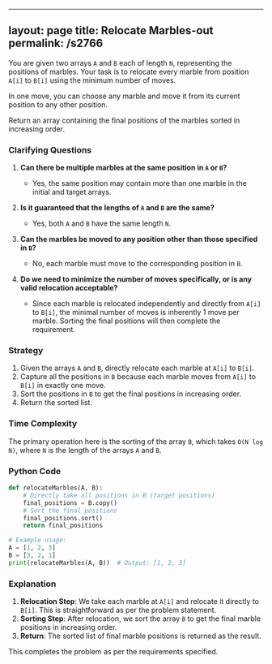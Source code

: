 
---
layout: page
title:  Relocate Marbles-out
permalink: /s2766
---

You are given two arrays `A` and `B` each of length `N`, representing the positions of marbles. Your task is to relocate every marble from position `A[i]` to `B[i]` using the minimum number of moves. 

In one move, you can choose any marble and move it from its current position to any other position.

Return an array containing the final positions of the marbles sorted in increasing order.

### Clarifying Questions

1. **Can there be multiple marbles at the same position in `A` or `B`?**
   - Yes, the same position may contain more than one marble in the initial and target arrays.

2. **Is it guaranteed that the lengths of `A` and `B` are the same?**
   - Yes, both `A` and `B` have the same length `N`.

3. **Can the marbles be moved to any position other than those specified in `B`?**
   - No, each marble must move to the corresponding position in `B`.

4. **Do we need to minimize the number of moves specifically, or is any valid relocation acceptable?**
   - Since each marble is relocated independently and directly from `A[i]` to `B[i]`, the minimal number of moves is inherently 1 move per marble. Sorting the final positions will then complete the requirement.

### Strategy

1. Given the arrays `A` and `B`, directly relocate each marble at `A[i]` to `B[i]`.
2. Capture all the positions in `B` because each marble moves from `A[i]` to `B[i]` in exactly one move.
3. Sort the positions in `B` to get the final positions in increasing order.
4. Return the sorted list.

### Time Complexity

The primary operation here is the sorting of the array `B`, which takes `O(N log N)`, where `N` is the length of the arrays `A` and `B`.

### Python Code

```python
def relocateMarbles(A, B):
    # Directly take all positions in B (target positions)
    final_positions = B.copy()
    # Sort the final positions
    final_positions.sort()
    return final_positions

# Example usage:
A = [1, 2, 3]
B = [3, 2, 1]
print(relocateMarbles(A, B))  # Output: [1, 2, 3]
```

### Explanation

1. **Relocation Step**: We take each marble at `A[i]` and relocate it directly to `B[i]`. This is straightforward as per the problem statement.
2. **Sorting Step**: After relocation, we sort the array `B` to get the final marble positions in increasing order.
3. **Return**: The sorted list of final marble positions is returned as the result.

This completes the problem as per the requirements specified.